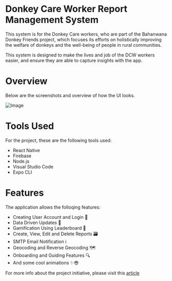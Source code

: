 # Donkey Care Worker Report Management System

This system is for the Donkey Care workers, who are part of the Bahanwana Donkey Friends project, which focuses its efforts on holistically improving the welfare of donkeys and the well-being of people in rural communities.

This system is designed to make the lives and job of the DCW workers easier, and ensure they are able to capture insights with the app.

# Overview

Below are the screenshots and overview of how the UI looks. 

![Image](https://github.com/Sne225/DonkeySystem/assets/64343614/cc5e77f6-d979-4e39-bc29-43725bed05da)

# Tools Used
For the project, these are the following tools used:
- React Native
- Firebase
- Node.js
- Visual Studio Code
- Expo CLI

# Features
The application allows the folloqing features:
- Creating User Account and Login 🔐
- Data Driven Updates 🔁
- Gamification Using Leaderboard 🤼
- Create, View, Edit and Delete Reports 🗃
- SMTP Email Notification ℹ
- Geocoding and Reverse Geocoding 🗺
- Onboarding and Guiding Features 🔍
- And some cool animations ✨😎


For more info about the project initiative, please visit this [article](https://www.up.ac.za/usr/news/post_3048907-up-led-community-project-puts-the-welfare-of-donkeys-and-people-in-the-driving-seat)
